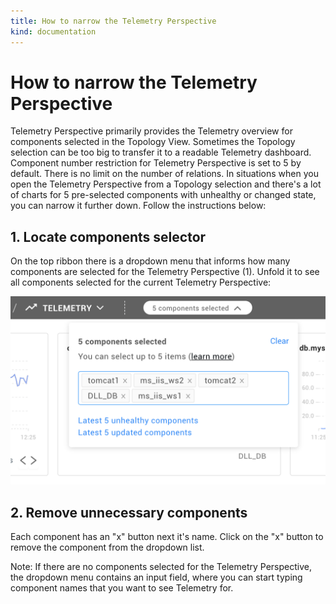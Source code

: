 ```yaml
---
title: How to narrow the Telemetry Perspective
kind: documentation
---
```


# How to narrow the Telemetry Perspective

Telemetry Perspective primarily provides the Telemetry overview for components selected in the Topology View. Sometimes the Topology selection can be too big to transfer it to a readable Telemetry dashboard. Component number restriction for Telemetry Perspective is set to 5 by default. There is no limit on the number of relations. In situations when you open the Telemetry Perspective from a Topology selection and there's a lot of charts for 5 pre-selected components with unhealthy or changed state, you can narrow it further down. Follow the instructions below:

## 1. Locate components selector

On the top ribbon there is a dropdown menu that informs how many components are selected for the Telemetry Perspective \(1\). Unfold it to see all components selected for the current Telemetry Perspective:

![Component Selector](/.gitbook/assets/componentselector.png)

## 2. Remove unnecessary components

Each component has an "x" button next it's name. Click on the "x" button to remove the component from the dropdown list.

Note: If there are no components selected for the Telemetry Perspective, the dropdown menu contains an input field, where you can start typing component names that you want to see Telemetry for.
